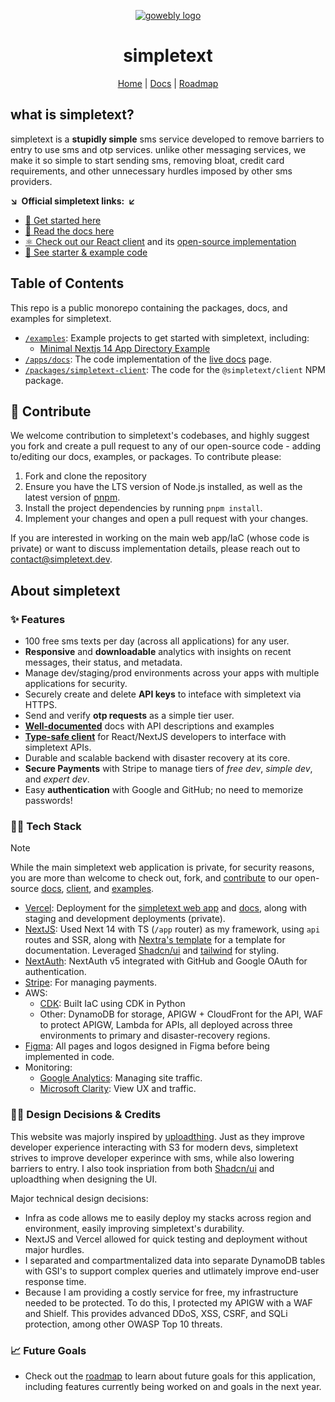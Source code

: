 <div align="center">

<a href="https://simpletext.dev" target="_blank" title="Go to the simpletext website"><img width="px" alt="gowebly logo" src="https://simpletext.dev/png/og.jpg"></a>

<a name="readme-top"></a>

# simpletext

</div>

<div align="center">
  <a href="https://simpletext.dev">Home</a> | <a href="https://docs.simpletext.dev">Docs</a> | <a href="https://docs.simpletext.dev/roadmap">Roadmap</a>
</div>

## what is simpletext?

simpletext is a **stupidly simple** sms service developed to remove barriers to entry to use sms and otp services. unlike other messaging services, we make it so simple to start sending sms, removing bloat, credit card requirements, and other unnecessary hurdles imposed by other sms providers.

**&searr;&nbsp;&nbsp;Official simpletext links:&nbsp;&nbsp;&swarr;**

- [🚀 Get started here][simpletext_site]
- [📄 Read the docs here][simpletext_docs]
- [⚛ Check out our React client][simpletext_client] and its [open-source implementation][simpletext_client_code]
- [🧩 See starter & example code][simpletext_examples]

## Table of Contents

This repo is a public monorepo containing the packages, docs, and examples for simpletext.

- [`/examples`][simpletext_examples]: Example projects to get started with simpletext, including:
  - [Minimal Nextjs 14 App Directory Example](https://github.com/charliemeyer2000/simpletext/tree/main/examples/minimal-appdir)
- [`/apps/docs`][simpletext_docs_code]: The code implementation of the [live docs][simpletext_docs] page.
- [`/packages/simpletext-client`][simpletext_client_code]: The code for the `@simpletext/client` NPM package.

## 🤝 Contribute

We welcome contribution to simpletext's codebases, and highly suggest you fork and create a pull request to any of our open-source code - adding to/editing our docs, examples, or packages. To contribute please:

1. Fork and clone the repository
2. Ensure you have the LTS version of Node.js installed, as well as the latest
   version of [pnpm](https://pnpm.io).
3. Install the project dependencies by running `pnpm install`.
4. Implement your changes and open a pull request with your changes.

If you are interested in working on the main web app/IaC (whose code is private) or want to discuss implementation details, please reach out to [contact@simpletext.dev](mailto:contact@simpletext.dev).

## About simpletext

### ✨ Features

- 100 free sms texts per day (across all applications) for any user.
- **Responsive** and **downloadable** analytics with insights on recent messages, their status, and metadata.
- Manage dev/staging/prod environments across your apps with multiple applications for security.
- Securely create and delete **API keys** to inteface with simpletext via HTTPS.
- Send and verify **otp requests** as a simple tier user.
- [**Well-documented**][simpletext_docs] docs with API descriptions and examples
- [**Type-safe client**][simpletext_client] for React/NextJS developers to interface with simpletext APIs.
- Durable and scalable backend with disaster recovery at its core.
- **Secure Payments** with Stripe to manage tiers of _free dev_, _simple dev_, and _expert dev_.
- Easy **authentication** with Google and GitHub; no need to memorize passwords!

### 🧑‍💻 Tech Stack

> [!NOTE]  
> While the main simpletext web application is private, for security reasons, you are more than welcome to check out, fork, and [contribute](#🤝-contribute) to our open-source [docs][simpletext_docs_code], [client][simpletext_client_code], and [examples][simpletext_examples].

- [Vercel](https://vercel.com): Deployment for the [simpletext web app][simpletext_site] and [docs][simpletext_docs], along with staging and development deployments (private).
- [NextJS](https://nextjs.org): Used Next 14 with TS (`/app` router) as my framework, using `api` routes and SSR, along with [Nextra's template](https://nextra.site/docs) for a template for documentation. Leveraged [Shadcn/ui](https://ui.shadcn.com) and [tailwind](https://Tailwindcss.com) for styling.
- [NextAuth](https://next-auth.js): NextAuth v5 integrated with GitHub and Google OAuth for authentication.
- [Stripe](https://stripe.com): For managing payments.
- AWS:
  - [CDK](https://aws.amazon.com/cdk): Built IaC using CDK in Python
  - Other: DynamoDB for storage, APIGW + CloudFront for the API, WAF to protect APIGW, Lambda for APIs, all deployed across three environments to primary and disaster-recovery regions.
- [Figma](https://figma.com): All pages and logos designed in Figma before being implemented in code.
- Monitoring:
  - [Google Analytics](https://analytics.google.com): Managing site traffic.
  - [Microsoft Clarity](https://clarity.microsoft.com): View UX and traffic.

### 👷‍♂️ Design Decisions & Credits

This website was majorly inspired by [uploadthing](https://uploadthing.com). Just as they improve developer experience interacting with S3 for modern devs, simpletext strives to improve developer experince with sms, while also lowering barriers to entry. I also took inspriation from both [Shadcn/ui](https://ui.shadcn.com) and uploadthing when designing the UI.

Major technical design decisions:

- Infra as code allows me to easily deploy my stacks across region and environment, easily improving simpletext's durability.
- NextJS and Vercel allowed for quick testing and deployment without major hurdles.
- I separated and compartmentalized data into separate DynamoDB tables with GSI's to support complex queries and utlimately improve end-user response time.
- Because I am providing a costly service for free, my infrastructure needed to be protected. To do this, I protected my APIGW with a WAF and Shielf. This provides advanced DDoS, XSS, CSRF, and SQLi protection, among other OWASP Top 10 threats.

### 📈 Future Goals

- Check out the [roadmap][simpletext_roadmap] to learn about future goals for this application, including features currently being worked on and goals in the next year.

<!-- Docs links -->

[simpletext_docs]: https://docs.simpletext.dev
[simpletext_docs_code]: https://github.com/charliemeyer2000/simpletext/tree/main/apps/docs

<!-- Author links -->

[author_url]: https://github.com/charliemeyer2000

<!-- Main Links -->

[simpletext_site]: https://simpletext.dev
[simpletext_examples]: https://github.com/charliemeyer2000/simpletext/tree/main/examples
[simpletext_client]: https://www.npmjs.com/package/@simpletext/client
[simpletext_client_code]: https://github.com/charliemeyer2000/simpletext/tree/main/packages/simpletext-client
[simpletext_roadmap]: https://docs.simpletext.dev/roadmap

